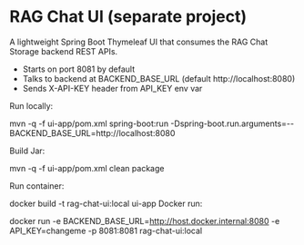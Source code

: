 # RAG Chat UI (separate project)

A lightweight Spring Boot Thymeleaf UI that consumes the RAG Chat Storage backend REST APIs.

- Starts on port 8081 by default
- Talks to backend at BACKEND_BASE_URL (default http://localhost:8080)
- Sends X-API-KEY header from API_KEY env var

Run locally:

mvn -q -f ui-app/pom.xml spring-boot:run -Dspring-boot.run.arguments=--BACKEND_BASE_URL=http://localhost:8080

Build Jar:

mvn -q -f ui-app/pom.xml clean package

Run container:

docker build -t rag-chat-ui:local ui-app
Docker run:

docker run -e BACKEND_BASE_URL=http://host.docker.internal:8080 -e API_KEY=changeme -p 8081:8081 rag-chat-ui:local
